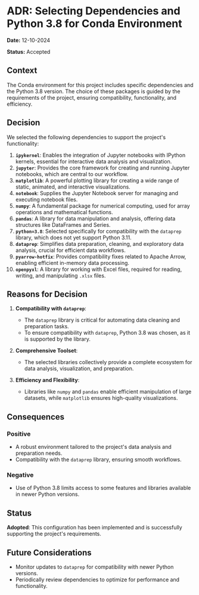 # ADR: Selecting Dependencies and Python 3.8 for Conda Environment

**Date:** 12-10-2024

**Status:** Accepted

## Context

The Conda environment for this project includes specific dependencies and the Python 3.8 version. The choice of these packages is guided by the requirements of the project, ensuring compatibility, functionality, and efficiency.

## Decision

We selected the following dependencies to support the project's functionality:

1. **`ipykernel`**: Enables the integration of Jupyter notebooks with IPython kernels, essential for interactive data analysis and visualization.
2. **`jupyter`**: Provides the core framework for creating and running Jupyter notebooks, which are central to our workflow.
3. **`matplotlib`**: A powerful plotting library for creating a wide range of static, animated, and interactive visualizations.
4. **`notebook`**: Supplies the Jupyter Notebook server for managing and executing notebook files.
5. **`numpy`**: A fundamental package for numerical computing, used for array operations and mathematical functions.
6. **`pandas`**: A library for data manipulation and analysis, offering data structures like DataFrames and Series.
7. **`python=3.8`**: Selected specifically for compatibility with the `dataprep` library, which does not yet support Python 3.11.
8. **`dataprep`**: Simplifies data preparation, cleaning, and exploratory data analysis, crucial for efficient data workflows.
9. **`pyarrow-hotfix`**: Provides compatibility fixes related to Apache Arrow, enabling efficient in-memory data processing.
10. **`openpyxl`**: A library for working with Excel files, required for reading, writing, and manipulating `.xlsx` files.

## Reasons for Decision

1. **Compatibility with `dataprep`**:
   - The `dataprep` library is critical for automating data cleaning and preparation tasks.
   - To ensure compatibility with `dataprep`, Python 3.8 was chosen, as it is supported by the library.

2. **Comprehensive Toolset**:
   - The selected libraries collectively provide a complete ecosystem for data analysis, visualization, and preparation.

3. **Efficiency and Flexibility**:
   - Libraries like `numpy` and `pandas` enable efficient manipulation of large datasets, while `matplotlib` ensures high-quality visualizations.

## Consequences

### Positive
- A robust environment tailored to the project's data analysis and preparation needs.
- Compatibility with the `dataprep` library, ensuring smooth workflows.

### Negative
- Use of Python 3.8 limits access to some features and libraries available in newer Python versions.

## Status

**Adopted**: This configuration has been implemented and is successfully supporting the project's requirements.

## Future Considerations

- Monitor updates to `dataprep` for compatibility with newer Python versions.
- Periodically review dependencies to optimize for performance and functionality.
